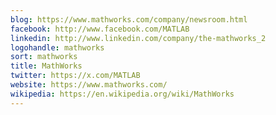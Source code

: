 ```yaml
---
blog: https://www.mathworks.com/company/newsroom.html
facebook: http://www.facebook.com/MATLAB
linkedin: http://www.linkedin.com/company/the-mathworks_2
logohandle: mathworks
sort: mathworks
title: MathWorks
twitter: https://x.com/MATLAB
website: https://www.mathworks.com/
wikipedia: https://en.wikipedia.org/wiki/MathWorks
---
```


